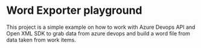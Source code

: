 # Word Exporter playground

This project is a simple example on how to work with Azure Devops API and Open XML SDK to grab data from azure devops and build a word file from data taken from work items.
